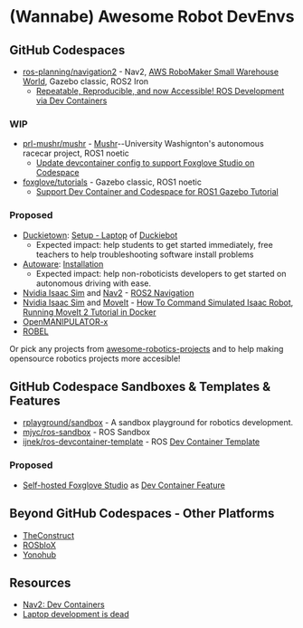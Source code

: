 # (Wannabe) Awesome Robot DevEnvs

## GitHub Codespaces

- [ros-planning/navigation2](https://github.com/ros-planning/navigation2) - Nav2, [AWS RoboMaker Small Warehouse World](https://github.com/aws-robotics/aws-robomaker-small-warehouse-world), Gazebo classic, ROS2 Iron
    - [Repeatable, Reproducible, and now Accessible! ROS Development via Dev Containers](https://discourse.ros.org/t/repeatable-reproducible-and-now-accessible-ros-development-via-dev-containers/31398)

### WIP

- [prl-mushr/mushr](https://github.com/prl-mushr/mushr) - [Mushr](https://mushr.io/)--University Washignton's autonomous racecar project, ROS1 noetic
    - [Update devcontainer config to support Foxglove Studio on Codespace](https://github.com/prl-mushr/mushr/discussions/108)
- [foxglove/tutorials](https://github.com/foxglove/tutorials) - Gazebo classic, ROS1 noetic
    - [Support Dev Container and Codespace for ROS1 Gazebo Tutorial](https://github.com/foxglove/tutorials/pull/13)

### Proposed

- [Duckietown](https://www.duckietown.org/): [Setup - Laptop](https://docs.duckietown.com/daffy/opmanual-duckiebot/setup/setup_laptop/index.html) of [Duckiebot](https://get.duckietown.com/products/duckiebot-db21)
    - Expected impact: help students to get started immediately, free teachers to help troubleshooting software install problems
- [Autoware](https://autowarefoundation.github.io/autoware-documentation/main/): [Installation](https://autowarefoundation.github.io/autoware-documentation/main/installation/)
    - Expected impact: help non-roboticists developers to get started on autonomous driving with ease.
- [Nvidia Isaac Sim](https://docs.omniverse.nvidia.com/app_isaacsim/app_isaacsim/overview.html) and [Nav2](https://navigation.ros.org/) - [ROS2 Navigation](https://docs.omniverse.nvidia.com/app_isaacsim/app_isaacsim/tutorial_ros2_navigation.html)
- [Nvidia Isaac Sim](https://docs.omniverse.nvidia.com/app_isaacsim/app_isaacsim/overview.html) and [MoveIt](https://moveit.picknik.ai/main/index.html) - [How To Command Simulated Isaac Robot](https://moveit.picknik.ai/main/doc/how_to_guides/isaac_panda/isaac_panda_tutorial.html), [Running MoveIt 2 Tutorial in Docker](https://docs.omniverse.nvidia.com/app_isaacsim/app_isaacsim/tutorial_ros2_moveit.html#running-moveit-2-tutorial-in-docker)
- [OpenMANIPULATOR-x](https://emanual.robotis.com/docs/en/platform/openmanipulator_x/ros_simulation/)
- [ROBEL](https://sites.google.com/view/roboticsbenchmarks/getting-started)

Or pick any projects from [awesome-robotics-projects](https://github.com/mjyc/awesome-robotics-projects) and to help making opensource robotics projects more accesible!


## GitHub Codespace Sandboxes & Templates & Features

- [rplayground/sandbox](https://github.com/rplayground/sandbox) - A sandbox playground for robotics development.
- [mjyc/ros-sandbox](https://github.com/mjyc/ros-sandbox) - ROS Sandbox
- [ijnek/ros-devcontainer-template](https://github.com/ijnek/ros-devcontainer-template) - ROS [Dev Container Template](https://containers.dev/templates)

### Proposed

- [Self-hosted Foxglove Studio](https://github.com/foxglove/studio#self-hosting) as [Dev Container Feature](https://containers.dev/features)


## Beyond GitHub Codespaces - Other Platforms

- [TheConstruct](https://www.theconstructsim.com/)
- [ROSbloX](https://rosblox.github.io/)
- [Yonohub](https://yonohub.com/)


## Resources

- [Nav2: Dev Containers](https://navigation.ros.org/development_guides/devcontainer_docs/index.html)
- [Laptop development is dead](https://medium.com/@elliotgraebert/laptop-development-is-dead-why-remote-development-is-the-future-f92ce103fd13)
